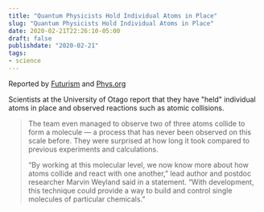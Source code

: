 ```yaml
---
title: "Quantum Physicists Hold Individual Atoms in Place"
slug: "Quantum Physicists Hold Individual Atoms in Place"
date: 2020-02-21T22:26:10-05:00
draft: false
publishdate: "2020-02-21"
tags:
- science
---
```


Reported by [Futurism][1] and [Phys.org][2]

Scientists at the University of Otago report that they have "held" individual atoms in place and observed reactions such as atomic collisions.

>The team even managed to observe two of three atoms collide to form a molecule — a process that has never been observed on this scale before. They were surprised at how long it took compared to previous experiments and calculations.
>
>“By working at this molecular level, we now know more about how atoms collide and react with one another,” lead author and postdoc researcher Marvin Weyland said in a statement. “With development, this technique could provide a way to build and control single molecules of particular chemicals.”

[1]: https://futurism.com/the-byte/quantum-physicists-hold-atoms-in-place
[2]: https://phys.org/news/2020-02-physicists-individual-atoms-groundbreaking.html
